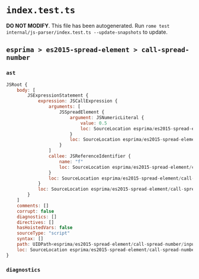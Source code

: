 # `index.test.ts`

**DO NOT MODIFY**. This file has been autogenerated. Run `rome test internal/js-parser/index.test.ts --update-snapshots` to update.

## `esprima > es2015-spread-element > call-spread-number`

### `ast`

```javascript
JSRoot {
	body: [
		JSExpressionStatement {
			expression: JSCallExpression {
				arguments: [
					JSSpreadElement {
						argument: JSNumericLiteral {
							value: 0.5
							loc: SourceLocation esprima/es2015-spread-element/call-spread-number/input.js 1:5-1:7
						}
						loc: SourceLocation esprima/es2015-spread-element/call-spread-number/input.js 1:2-1:7
					}
				]
				callee: JSReferenceIdentifier {
					name: "f"
					loc: SourceLocation esprima/es2015-spread-element/call-spread-number/input.js 1:0-1:1 (f)
				}
				loc: SourceLocation esprima/es2015-spread-element/call-spread-number/input.js 1:0-1:8
			}
			loc: SourceLocation esprima/es2015-spread-element/call-spread-number/input.js 1:0-1:9
		}
	]
	comments: []
	corrupt: false
	diagnostics: []
	directives: []
	hasHoistedVars: false
	sourceType: "script"
	syntax: []
	path: UIDPath<esprima/es2015-spread-element/call-spread-number/input.js>
	loc: SourceLocation esprima/es2015-spread-element/call-spread-number/input.js 1:0-2:0
}
```

### `diagnostics`

```

```
